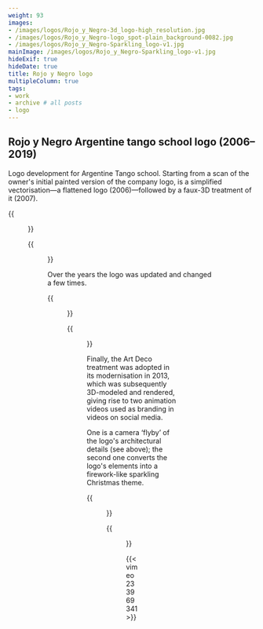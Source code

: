 ```yaml
---
weight: 93
images:
- /images/logos/Rojo_y_Negro-3d_logo-high_resolution.jpg
- /images/logos/Rojo_y_Negro-logo_spot-plain_background-0082.jpg
- /images/logos/Rojo_y_Negro-Sparkling_logo-v1.jpg
mainImage: /images/logos/Rojo_y_Negro-Sparkling_logo-v1.jpg
hideExif: true
hideDate: true
title: Rojo y Negro logo
multipleColumn: true
tags:
- work
- archive # all posts
- logo
---
```


## Rojo y Negro Argentine tango school logo (2006–2019)


Logo development for Argentine Tango school. Starting from a scan of the owner's
initial painted version of the company logo, is a simplified vectorisation—a
flattened logo (2006)—followed by a faux-3D treatment of it (2007). 

{{<figure src="/img/logos/Rojo_y_Negro_logo-vector.jpg" title="Original logo, drawn and painted by owner">}}


{{<figure src="/img/logos/Rojo_y_Negro_logo-raster.jpg" title="Redesigned logo, keeping the look and spirit, with a 3D treatment">}}

Over the years the logo was updated and changed a few times.

{{<figure src="/img/logos/Rojo_y_Negro-logo-exploration.jpg" title="Simplified logo, for print, banners and other uses at small scales, bringing the two company colours forward, red and black">}}

{{<figure src="/img/logos/Rojo_y_Negro-logo-TO.jpg" title="Simplified logo for loyalty cards, wordmark and colours only, with Argentine decorative elements">}}


Finally, the Art Deco treatment was adopted in its modernisation in 2013, which
was subsequently 3D-modeled and rendered, giving rise to two animation videos
used as branding in videos on social media. 

One is a camera ‘flyby’ of the logo's architectural details (see above); the second
one converts the logo's elements into a firework-like sparkling Christmas theme.

{{<figure src="/img/logos/Rojo_y_Negro_logo.jpg" title="New art direction, using Art Deco as an inspiration">}}

{{<figure src="/images/logos/Rojo_y_Negro-3d_logo-high_resolution_hu0bf73df8187e44d3b176db9232553180_202289_3000x0_resize_q75_box.jpg" title="Art Deco logo, rendered in 3D used on website, projections and videos">}}

{{<vimeo 233969341>}}
